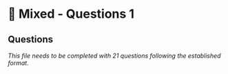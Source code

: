 # 🔧 Mixed - Questions 1

## Questions

*This file needs to be completed with 21 questions following the established format.*

